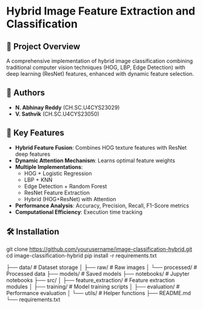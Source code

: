 # Hybrid Image Feature Extraction and Classification

## 📌 Project Overview
A comprehensive implementation of hybrid image classification combining traditional computer vision techniques (HOG, LBP, Edge Detection) with deep learning (ResNet) features, enhanced with dynamic feature selection.

## 👥 Authors
- **N. Abhinay Reddy** (CH.SC.U4CYS23029)
- **V. Sathvik** (CH.SC.U4CYS23050)

## 🚀 Key Features
- **Hybrid Feature Fusion**: Combines HOG texture features with ResNet deep features
- **Dynamic Attention Mechanism**: Learns optimal feature weights
- **Multiple Implementations**:
  - HOG + Logistic Regression
  - LBP + KNN
  - Edge Detection + Random Forest
  - ResNet Feature Extraction
  - Hybrid (HOG+ResNet) with Attention
- **Performance Analysis**: Accuracy, Precision, Recall, F1-Score metrics
- **Computational Efficiency**: Execution time tracking

## 🛠 Installation
git clone https://github.com/yourusername/image-classification-hybrid.git
cd image-classification-hybrid
pip install -r requirements.txt

├── data/                   # Dataset storage
│   ├── raw/                # Raw images
│   └── processed/          # Processed data
├── models/                 # Saved models
├── notebooks/              # Jupyter notebooks
├── src/
│   ├── feature_extraction/ # Feature extraction modules
│   ├── training/           # Model training scripts
│   ├── evaluation/         # Performance evaluation
│   └── utils/              # Helper functions
├── README.md
└── requirements.txt
